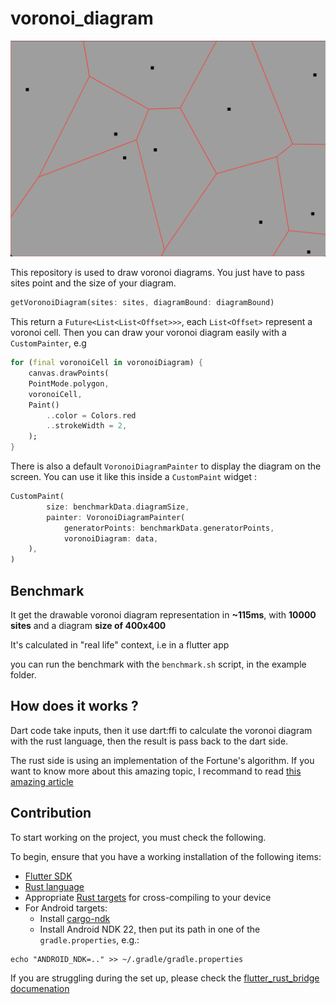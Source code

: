 # voronoi_diagram

![voronoi_diagram](https://github.com/Pierre-Monier/voronoi_diagram/blob/main/screenshot/voronoi_diagram.png)

This repository is used to draw voronoi diagrams. You just have to pass sites point and the size of your diagram.

```dart
getVoronoiDiagram(sites: sites, diagramBound: diagramBound)
```

This return a `Future<List<List<Offset>>>`, each `List<Offset>` represent a voronoi cell. Then you can draw your voronoi diagram easily with a `CustomPainter`, e.g

```dart
for (final voronoiCell in voronoiDiagram) {
    canvas.drawPoints(
    PointMode.polygon,
    voronoiCell,
    Paint()
        ..color = Colors.red
        ..strokeWidth = 2,
    );
}
```

There is also a default `VoronoiDiagramPainter` to display the diagram on the screen. You can use it like this inside a `CustomPaint` widget :

```dart
CustomPaint(
        size: benchmarkData.diagramSize,
        painter: VoronoiDiagramPainter(
            generatorPoints: benchmarkData.generatorPoints,
            voronoiDiagram: data,
    ),
)
```


## Benchmark

It get the drawable voronoi diagram representation in **~115ms**, with **10000 sites** and a diagram **size of 400x400**

It's calculated in "real life" context, i.e in a flutter app

you can run the benchmark with the `benchmark.sh` script, in the example folder.

## How does it works ?

Dart code take inputs, then it use dart:ffi to calculate the voronoi diagram with the rust language, then the result is pass back to the dart side.

The rust side is using an implementation of the Fortune's algorithm. If you want to know more about this amazing topic, I recommand to read [this amazing article](https://jacquesheunis.com/post/fortunes-algorithm/)

## Contribution

To start working on the project, you must check the following.

To begin, ensure that you have a working installation of the following items:
- [Flutter SDK](https://docs.flutter.dev/get-started/install)
- [Rust language](https://rustup.rs/)
- Appropriate [Rust targets](https://rust-lang.github.io/rustup/cross-compilation.html) for cross-compiling to your device
- For Android targets:
    - Install [cargo-ndk](https://github.com/bbqsrc/cargo-ndk#installing)
    - Install Android NDK 22, then put its path in one of the `gradle.properties`, e.g.:

```
echo "ANDROID_NDK=.." >> ~/.gradle/gradle.properties
```

If you are struggling during the set up, please check the [flutter_rust_bridge documenation](https://cjycode.com/flutter_rust_bridge/)

